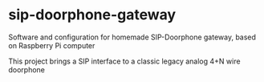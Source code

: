 # sip-doorphone-gateway

Software and configuration for homemade SIP-Doorphone gateway, based on Raspberry Pi computer

This project brings a SIP interface to a classic legacy analog 4+N wire doorphone
